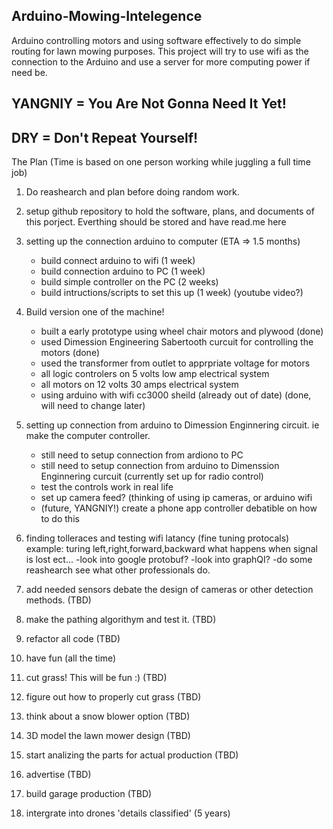 ## Arduino-Mowing-Intelegence
Arduino controlling motors and using software effectively to do simple routing for lawn mowing purposes. This project will try to use wifi as the connection to the Arduino and use a server for more computing power if need be.

## YANGNIY = You Are Not Gonna Need It Yet!
## DRY = Don't Repeat Yourself!

The Plan (Time is based on one person working while juggling a full time job)

1. Do reashearch and plan before doing random work.

2. setup github repository to hold the software, plans, and documents of this porject. Everthing should be stored and have read.me here

3. setting up the connection arduino to computer (ETA => 1.5 months)
    - build connect arduino to wifi (1 week)
    - build connection arduino to PC (1 week)
    - build simple controller on the PC (2 weeks)
    - build intructions/scripts to set this up (1 week) (youtube video?)
4. Build version one of the machine! 
    - built a early prototype using wheel chair motors and plywood (done)
    - used Dimession Engineering Sabertooth curcuit for controlling the motors (done)
    - used the transformer from outlet to apprpriate voltage for motors
    - all logic controlers on 5 volts low amp electrical system
    - all motors on 12 volts 30 amps electrical system
    - using arduino with wifi cc3000 sheild (already out of date) (done, will need to change later)
5. setting up connection from arduino to Dimession Enginnering circuit. ie make the computer controller.
    - still need to setup connection from ardiono to PC
    - still need to setup connection from arduino to Dimenssion Enginnering curcuit (currently set up for radio control)
    - test the controls work in real life
    - set up camera feed? (thinking of using ip cameras, or arduino wifi 
    - (future, YANGNIY!) create a phone app controller debatible on how to do this
6. finding tolleraces and testing wifi latancy (fine tuning protocals)
    example: turing left,right,forward,backward what happens when signal is lost ect...
    -look into google protobuf?
    -look into graphQI?
    -do some reashearch see what other professionals do.
7. add needed sensors debate the design of cameras or other detection methods. (TBD)
8. make the pathing algorithym and test it. (TBD)
9. refactor all code (TBD)
10. have fun (all the time)
11. cut grass! This will be fun :) (TBD)
12. figure out how to properly cut grass (TBD)
13. think about a snow blower option (TBD)
14. 3D model the lawn mower design (TBD)
15. start analizing the parts for actual production (TBD)
16. advertise (TBD)
17. build garage production (TBD)
18. intergrate into drones 'details classified' (5 years)
